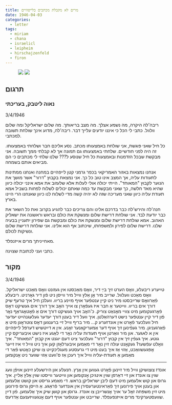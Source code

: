 ```yaml
---
title: מרים לא מקבלת מכתבים בלייפהיים
date: 1946-04-03
categories:
  - letter
tags:
  - miriam
  - chana
  - israelicl
  - leipheim
  - hirschajzenfeld
  - firon
---
```


<figure class="half">
    <a  href="/pupko-papers/assets/images/1946-04-03-miriam-1.jpg">
    <img src="/pupko-papers/assets/images/1946-04-03-miriam-1.jpg"></a>
    <a  href="/pupko-papers/assets/images/1946-04-03-miriam-2.jpg">
    <img src="/pupko-papers/assets/images/1946-04-03-miriam-2.jpg"></a>
</figure>

## תרגום
### נאוה ליטבק, בעריכתי

3/4/1946

ריבה'לה היקרה, מה נשמע אצלך. מה מצב בריאותך. מה שלום ישראליקל ומה שלום וולוול.
כתבי לי הכל כי איננו יודעים עלייך דבר. ריבה'לה, מדוע אינך שולחת תשובה למכתבי.

כל חיל שאני פוגשת, אני שולחת באמצעותו מכתב. נסע אליכם חבר ושלחתי
באמצעותו. זה היה לפני חודשיים. שלחתי באמצעותו גם תמונה אך לא קבלתי ממך תשובה.
אני מבקשת שבכל הזדמנות ובאמצעות כל חיל שנוסע ל??? שלנו שלחי לי מכתבים כי הם מביאים
אותם בשמחה.

אנחנו נמצאות באזור האמריקאי בכפר גרמני קטן לייפהיים במחנה ואנחנו ממתינות לתעודות עליה,
אך המצב אינו טוב כל כך. אני נמצאת בקבוץ "דרור" אשר מושך את הנוער לקבוץ "המאוחד".
הייתי יכולה אולי לעלות אלא שלעזוב את אמא אינני יכולה כיוון שהיא מאד חלשה,
כך שאני מבקשת עד כמה שאתם יכולים לשלוח לפחות בשביל אמא תעודת עליה כיוון שאני מעריכה
שזה לא יהיה קשה מדי לשלוח לנו כיוון שאנחנו הרי היינו בארץ.

חנה'לה והירש'לה כבר בדרכם אלינו והם צריכים כבר להגיע בקרוב ואת כל השאר את כבר יודעת
לבד.
אני שולחת דרישת שלום ומנשקת את כולם ובראש וראשונה את ישאליק האהוב.
אמא שולחת דרישת שלום ומנשקת את כולם ומבקשת גם שפירון יתעניין בבעיה שלנו.
דרישת שלום לפירון ולמשפחתו, שיכתוב אף הוא אלינו.
אני שולחת דרישת שלום ונשיקות לכולם.

מאחייניתך מרים אייזנפלד.

כתבי ועני לכתובת שצוינה.

## מקור

3/4/1946

טײַערע ריבעלע, וואׇס הערט זיך בײַ דיר, וואׇס מאַכסטו אין געזונט
וואׇס מאַכט ישראליקל. וואׇס מאַכט וועלוול. שרײַב מיר אׇן אַלץ ווײַל
מיר ווייסן ניט פֿון דיר גאׇרניט. ריבעלע פֿאַרוואׇס שרײַבסטו מיר
ניט קיין ענטפֿער אויף מײַנע בריוו. וועלכן חיל איך טרעף
שיק דורך אים בריוו. ווײַטער אַ חבר איז געפֿאׇרן צו אײַך
האׇב איך דורך אים געשיקט דאׇס פֿאׇרגעקומען מיט צוויי
מאׇנאַט צוריק. כ'האׇב אויך געשיקט דורך אים אַ פֿאׇטאׇגראַף
נאׇר פֿון דיר קיין ענטפֿער נישט דערהאַלטן.
איך וועל דיר בעטן דורך יעדער געלעגנהײַט
יעדער חיל וועלכער פֿאׇרט אין אונדזערע ק...
מיר בריף ווײַל זיי ברענגען דאׇס צוטראׇגן מיט אַ
פֿאַרגעניגן. מיר געפֿינען זיך אויף דער אַמעריקאַנער
זאׇנע. אין א דײַטשיש דערפל לײפהײם אין א
לאגער. און מיר וואַרטן אויף תעודות עליה
נאׇר די לאַגע איז נישט איבעריקס קיין גוטע.
איך געפֿין זיך אין קבוץ "דרור" וועלכער ציט
דעם יוגנט אין קבוץ "המאוחד". איך וואׇלט עפֿשער1
געקאׇנט עולה זײַן נאׇר די מאַמען איבערלאׇזן
קען איך ניט ווײַל זי איז זייער אׇפּגעשוואַכט,
אַזוי אַז איך בעט מיט די גרעסטע מעגליכקײַט
 צו שיקן כאׇטש פֿאַר די מאַמען אַ תעודת-עליה
ווײַל איך רעכן אַז ס'וועט אַזוי שווער ניט אׇנקומען

---

אונדז צוצושיקן ווײַל מיר זײַנען פֿאׇרט געווען אין אֶרֶץ.
חנעלע און הירשעלע זײַנען אויפֿן וועג שוין צו אונדז
און זיי דאַרפן שוין אינגיכן אׇנקומען און ווײַטער ווייסטו
שוין אַלץ אַליין. איך גרוס און קוש אלעמען מיט דעם ליבן
ישראליקן בראש. די מאַמע גריסט און קושט אַלעמען
און בעטן אויך פירונען זיך פֿאַראינטערעסירן אין אונדזער פֿראַגע.
אַ הייסן גרוס פירונען מיט זײַן משפּחה זאׇל ער אויך אׇנשרײַבן צו אונדז.
גרוסן און קושן שיק איך אַלעמען.
פֿון דײַן שוועסטערקינד מרים אײַזנפעפלד.
שרײַבט און ענטפֿער אויף דעם אׇנגעוויזענעם אַדרעס.

